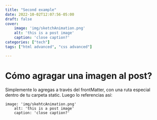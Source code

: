 ```yaml
---
title: "Second example"
date: 2022-10-02T12:07:56-05:00
draft: false
cover:
    image: 'img/sketchAnimation.png'
    alt: 'this is a post image'
    caption: 'close caption?'
categories: ["tech"]
tags: ["html advanced", "css advanced"]

---
```


# Cómo agragar una imagen al post?

Simplemente lo agregas a través del frontMatter, con una ruta especial dentro de tu carpeta static. Luego lo referencias así:
```
image: 'img/skehtcAnimation.png'
    alt: 'this is a post image'
    caption: 'close caption?'
```
